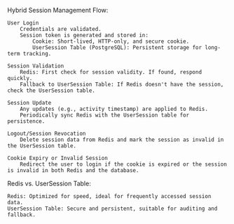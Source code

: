 Hybrid Session Management Flow:

    User Login
        Credentials are validated.
        Session token is generated and stored in:
            Cookie: Short-lived, HTTP-only, and secure cookie.
            UserSession Table (PostgreSQL): Persistent storage for long-term tracking.

    Session Validation
        Redis: First check for session validity. If found, respond quickly.
        Fallback to UserSession Table: If Redis doesn't have the session, check the UserSession table.

    Session Update
        Any updates (e.g., activity timestamp) are applied to Redis.
        Periodically sync Redis with the UserSession table for persistence.

    Logout/Session Revocation
        Delete session data from Redis and mark the session as invalid in the UserSession table.

    Cookie Expiry or Invalid Session
        Redirect the user to login if the cookie is expired or the session is invalid in both Redis and the database.

Redis vs. UserSession Table:

    Redis: Optimized for speed, ideal for frequently accessed session data.
    UserSession Table: Secure and persistent, suitable for auditing and fallback.

